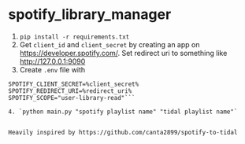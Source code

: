 # spotify_library_manager

1. `pip install -r requirements.txt`
2. Get `client_id` and `client_secret` by creating an app on https://developer.spotify.com/. Set redirect uri to something like http://127.0.0.1:9090
3. Create `.env` file with 
```SPOTIFY_CLIENT_ID=%client_id% 
SPOTIFY_CLIENT_SECRET=%client_secret%
SPOTIFY_REDIRECT_URI=%redirect_uri%
SPOTIFY_SCOPE="user-library-read"```

4. `python main.py "spotify playlist name" "tidal playlist name"`


Heavily inspired by https://github.com/canta2899/spotify-to-tidal 

